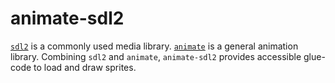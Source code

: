 # animate-sdl2

[`sdl2`](https://github.com/haskell-game/sdl2) is a commonly used media library.
[`animate`](https://github.com/jxv/animate) is a general animation library.
Combining `sdl2` and `animate`, `animate-sdl2` provides accessible glue-code to load and draw sprites.